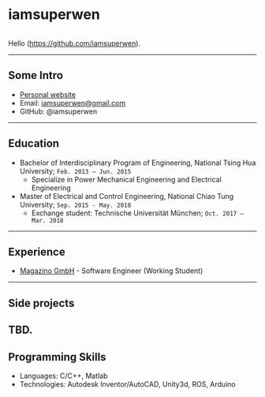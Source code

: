 # iamsuperwen

![]()

Hello
(https://github.com/iamsuperwen).

---

## Some Intro
* [Personal website]()
* Email: iamsuperwen@gmail.com
* GitHub: @iamsuperwen

---

## Education

* Bachelor of Interdisciplinary Program of Engineering, National Tsing Hua University; `Feb. 2013 – Jun. 2015`
  - Specialize in Power Mechanical Engineering and Electrical Engineering
* Master of Electrical and Control Engineering, National Chiao Tung University; `Sep. 2015 - May. 2018`
  - Exchange student: Technische Universität München; `Oct. 2017 – Mar. 2018`

---

## Experience

* [Magazino GmbH](https://www.magazino.eu/) - Software Engineer (Working Student)

---

## Side projects

TBD.
--- 

## Programming Skills

* Languages:  C/C++, Matlab
* Technologies:  Autodesk Inventor/AutoCAD, Unity3d, ROS, Arduino 